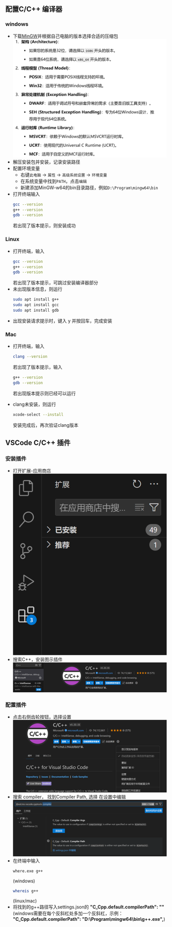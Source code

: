 ## 配置C/C++ 编译器

### windows

- 下载[MinGW](https://github.com/niXman/mingw-builds-binaries/releases)并根据自己电脑的版本选择合适的压缩包 ![version](assets/version.png)
- 解压安装包并安装，记录安装路径
- 配置环境变量
    - 右键`此电脑` -> `属性` -> `高级系统设置` -> `环境变量`
    - 在系统变量中找到`PATH`，点击`编辑`
    - 新建添加MinGW-w64的bin目录路径，例如`D:\Program\mingw64\bin`
- 打开终端输入
    ```bash 
    gcc --version
    g++ --version
    gdb --version
    ```
    若出现了版本提示，则安装成功

### Linux

- 打开终端，输入 
    ```bash 
    gcc --version
    g++ --version
    gdb --version
    ```
    若出现了版本提示，可跳过安装编译器部分
- 未出现版本信息，则运行
    ```bash
    sudo apt install g++
    sudo apt install gcc
    sudo apt install gdb
    ```
- 出现安装请求提示时，键入 y 并按回车，完成安装

### Mac

- 打开终端，输入 
    ```bash 
    clang --version
    ```
    若出现了版本提示，输入
    ```bash
    g++ --version
    gdb --version
    ```
    若出现版本提示则已经可以运行

- clang未安装，则运行
    ```bash
    xcode-select --install
    ```
    安装完成后，再次验证clang版本

## VSCode C/C++ 插件

### 安装插件

- 打开扩展-应用商店 ![应用商店](assets/CExtension.png)
- 搜索C++，安装图示插件 ![C/C++扩展](assets/CExtension2.png)

### 配置插件

- 点击右侧齿轮按钮，选择设置![设置](assets/Settings.png)
- 搜索 compiler， 找到Compiler Path, 选择 在设置中编辑![Path](assets/compiler.png)
- 在终端中输入
    ```bash
    where.exe g++
    ```
    (windows)
    ```bash
    whereis g++
    ```
    (linux/mac)
- 将找到的g++路径写入settings.json的 **"C_Cpp.default.compilerPath": ""** (windows需要在每个反斜杠处多加一个反斜杠，示例： **"C_Cpp.default.compilerPath": "D:\\Program\\mingw64\\bin\\g++.exe",**)
